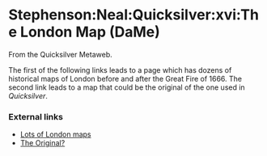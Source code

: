 
# Stephenson:Neal:Quicksilver:xvi:The London Map (DaMe)

From the Quicksilver Metaweb.

The first of the following links leads to a page which has dozens of historical maps of London before and after the Great Fire of 1666.
The second link leads to a map that could be the original of the one used in *Quicksilver*.


### External links



* [Lots of London maps](/http-freepages-genealogy-rootsweb-com-genmaps-genfiles-cou-pages-eng-pages-lon-htm)
* [The Original?](/http-www-collectbritain-co-uk-personalisation-object-cfm-uid-007000000000002u00066000)
